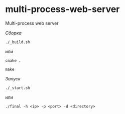 # multi-process-web-server
Multi-process web server

*Сборка*

`./_build.sh`

или

`cmake .`

`make`

*Запуск*

`./_start.sh`

или

`./final -h <ip> -p <port> -d <directory>`
